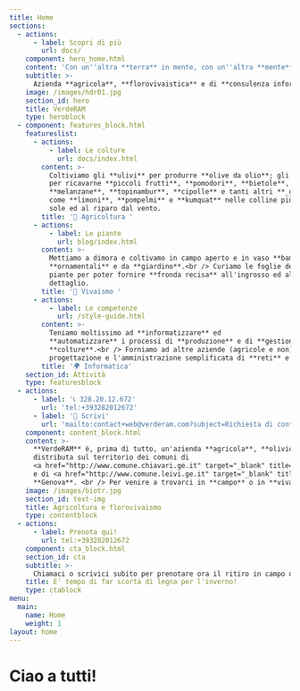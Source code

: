 ```yaml
---
title: Home
sections:
  - actions:
      - label: Scopri di più
        url: docs/
    component: hero_home.html
    content: 'Con un''altra **terra** in mente, con un''altra **mente** in terra.'
    subtitle: >- 
      Azienda **agricola**, **florovivaistica** e di **consulenza informatica** <br />_condotta (e raccontata) da **Valerio Sanguineti**_
    image: /images/hdr01.jpg
    section_id: hero
    title: VerdeRAM
    type: heroblock
  - component: features_block.html
    featureslist:
      - actions:
          - label: Le colture
            url: docs/index.html
        content: >-
          Coltiviamo gli **ulivi** per produrre **olive da olio**; gli **orti**
          per ricavarne **piccoli frutti**, **pomodori**, **bietole**, **patate** primaticce,
          **melanzane**, **topinambur**, **cipolle** e tanti altri **_ortaggi di stagione_** e gli **agrumi**
          come **limoni**, **pompelmi** e **kumquat** nelle colline più esposte al
          sole ed al riparo dal vento.
        title: '🍓 Agricoltura ' 
      - actions:
          - label: Le piante
            url: blog/index.html
        content: >-
          Mettiamo a dimora e coltivamo in campo aperto e in vaso **bambù**, **melograni**, **palme**, **pitosfori** ed altre piante
          **ornamentali** e da **giardino**.<br /> Curiamo le foglie delle nostre
          piante per poter fornire **fronda recisa** all'ingrosso ed al
          dettaglio.
        title: '🌻 Vivaismo '
      - actions:
          - label: Le competenze
            url: /style-guide.html
        content: >-
          Teniamo moltissimo ad **informatizzare** ed
          **automatizzare** i processi di **produzione** e di **gestione** delle
          **colture**.<br /> Forniamo ad altre aziende (agricole e non) **consulenza informatica** per la
          progettazione e l'amministrazione semplificata di **reti** e di **sistemi**.
        title: '🌍 Informatica'
    section_id: Attività
    type: featuresblock
  - actions:
      - label: '📞 328.20.12.672'
        url: 'tel:+393282012672'
      - label: '📧 Scrivi'
        url: 'mailto:contact+web@verderam.com?subject=Richiesta di contatto'
    component: content_block.html
    content: >-
      **VerdeRAM** è, prima di tutto, un'azienda **agricola**, **olivicola** e **florovivaistica**
      distributa sul territorio dei comuni di
      <a href="http://www.comune.chiavari.ge.it" target="_blank" title="Sito istituzionale del Comune di Chiavari">Chiavari</a> 
      e di <a href="http://www.comune.leivi.ge.it" target="_blank" title="Sito istituzionale del Comune di Leivi">Leivi</a>, in provincia di
      **Genova**. <br /> Per venire a trovarci in **campo** o in **vivaio**  [**telefona**](tel:+393282012672) al numero **328.20.12.672** oppure [**scrivi un'email**](mailto:contact+web@verderam.com?subject=Richiesta di contatto) per concordare un appuntamento.<br />Se preferisci puoi anche avviare una chat <a href="https://t.me/macerie5" target="_blank" title="Telegram">Telegram</a> o <a href="https://wa.me/393282012672" target="_blank" title="Whatsapp">Whatsapp</a>.
    image: /images/biotr.jpg
    section_id: text-img
    title: Agricoltura e florovivaismo
    type: contentblock
  - actions:
      - label: Prenota qui!
        url: tel:+393282012672
    component: cta_block.html
    section_id: cta
    subtitle: >-
      Chiamaci o scrivici subito per prenotare ora il ritiro in campo o la consegna a domicilio:<br /> la disponibilità di legna d'ulivo è limitata!
    title: E' tempo di far scorta di legna per l'inverno!
    type: ctablock
menu:
  main:
    name: Home
    weight: 1
layout: home
---
```


# Ciao a tutti!